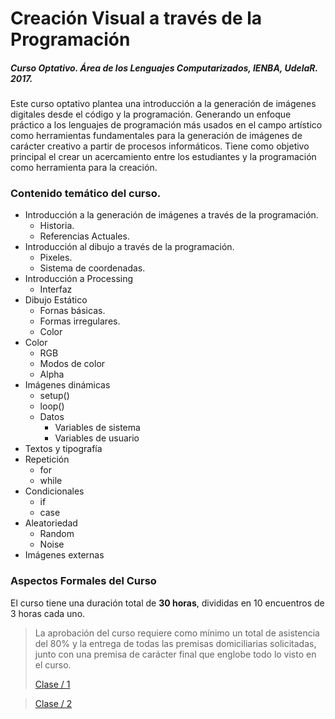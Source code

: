 # Creación Visual a través de la Programación

##### Curso Optativo. Área de los Lenguajes Computarizados, IENBA, UdelaR. 2017.

Este curso optativo plantea una introducción a la generación de imágenes digitales desde el código y la programación. Generando un enfoque práctico a los lenguajes de programación más usados en el campo artístico como herramientas fundamentales para la generación de imágenes de carácter creativo a partir de procesos informáticos. Tiene como objetivo principal el crear un acercamiento entre los estudiantes y la programación como herramienta para la creación.

### Contenido temático del curso.

* Introducción a la generación de imágenes a través de la programación.
  * Historia.
  * Referencias Actuales.
* Introducción al dibujo a través de la programación.
  * Pixeles.
  * Sistema de coordenadas.
* Introducción a Processing
  * Interfaz
* Dibujo Estático
  * Fornas básicas.
  * Formas irregulares.
  * Color
* Color
  * RGB
  * Modos de color
  * Alpha
* Imágenes dinámicas
  * setup\(\)
  * loop\(\)
  * Datos
    * Variables de sistema
    * Variables de usuario
* Textos y tipografía
* Repetición
  * for
  * while
* Condicionales
  * if
  * case
* Aleatoriedad
  * Random
  * Noise
* Imágenes externas

### Aspectos Formales del Curso

El curso tiene una duración total de **30 horas**, divididas en 10 encuentros de 3 horas cada uno.

> La aprobación del curso requiere como mínimo un total de asistencia del 80% y la entrega de todas las premisas domiciliarias solicitadas, junto con una premisa de carácter final que englobe todo lo visto en el curso.
>
> [Clase / 1](/clase-1.md)

> [Clase / 2](/clase-2.md)
>




